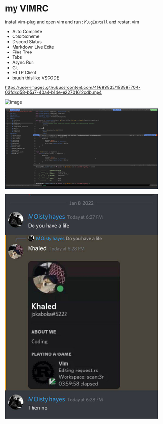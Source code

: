# my VIMRC

install vim-plug and open vim and run `:PlugInstall` and restart vim

* Auto Complete
* ColorScheme
* Discord Status
* Markdown Live Edite
* Files Tree
* Tabs
* Async Run
* Git
* HTTP Client
* bruuh this like VSCODE





https://user-images.githubusercontent.com/45688522/153587704-03fd4d58-b5a7-40a4-b14e-e22701612cdb.mp4


![image](https://user-images.githubusercontent.com/45688522/173186368-c0e4d06b-f521-48e4-9a73-b97719b980ec.png)



![screen](screen.png)

![discord](discord.png)

